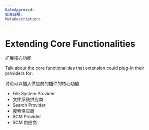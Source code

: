 ```yaml
---
DateApproved:
批准日期:
MetaDescription:
---
```


# Extending Core Functionalities

扩展核心功能

Talk about the core functionalities that extension could plug-in their providers for:

讨论可以插入供应商的插件的核心功能

- File System Provider
- 文件系统供应商
- Search Provider
- 搜索供应商
- SCM Provider
- SCM 供应商
